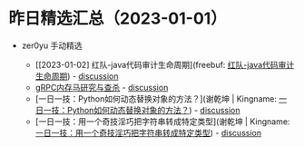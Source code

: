 # 昨日精选汇总（2023-01-01）

- zer0yu 手动精选

  - [[2023-01-02] 红队-java代码审计生命周期](freebuf: [红队-java代码审计生命周期](https://www.freebuf.com/articles/web/352933.html)) - [discussion](https://github.com/zer0yu/picker/issues/5)
  - [gRPC内存马研究与查杀](https://xz.aliyun.com/t/11985) - [discussion](https://github.com/zer0yu/picker/issues/6)
  - [一日一技：Python如何动态替换对象的方法？](谢乾坤 | Kingname: [一日一技：Python如何动态替换对象的方法？](https://www.kingname.info/2023/01/01/python-replace-method/)) - [discussion](https://github.com/zer0yu/picker/issues/2)
  - [一日一技：用一个奇技淫巧把字符串转成特定类型](谢乾坤 | Kingname: [一日一技：用一个奇技淫巧把字符串转成特定类型](https://www.kingname.info/2023/01/01/replace-string-type/)) - [discussion](https://github.com/zer0yu/picker/issues/3)
